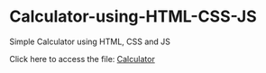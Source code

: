 # Calculator-using-HTML-CSS-JS
Simple Calculator using HTML, CSS and JS

Click here to access the file: <A href="https://ab1120.github.io/Calculator-using-HTML-CSS-JS/"> Calculator </A>
